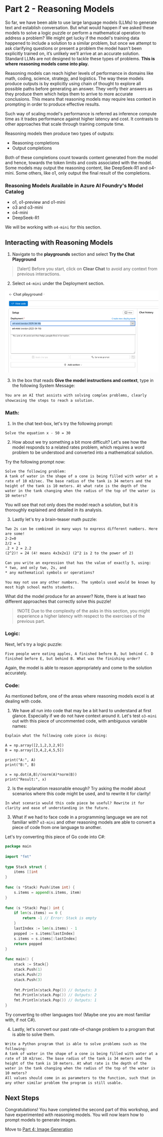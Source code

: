 # Part 2 - Reasoning Models

So far, we have been able to use large language models (LLMs) to generate text and establish conversation. But what would happen if we asked these models to solve a logic puzzle or perform a mathematical operation to address a problem? We might get lucky if the model's training data happened to include a solution to a similar problem, but once we attempt to ask clarifying questions or present a problem the model hasn’t been explicitly trained on, it’s unlikely we’ll arrive at an accurate solution. Standard LLMs are not designed to tackle these types of problems. **This is where reasoning models come into play.**

Reasoning models can reach higher levels of performance in domains like math, coding, science, strategy, and logistics. The way these models produce outputs is by explicitly using chain of thought to explore all possible paths before generating an answer. They verify their answers as they produce them which helps them to arrive to more accurate conclusions. This means that reasoning models may require less context in prompting in order to produce effective results.

Such way of scaling model's performance is referred as inference compute time as it trades performance against higher latency and cost. It contrasts to other approaches that scale through training compute time.

Reasoning models then produce two types of outputs:

- Reasoning completions
- Output completions

Both of these completions count towards content generated from the model and hence, towards the token limits and costs associated with the model. Some models may output the reasoning content, like DeepSeek-R1 and o4-mini. Some others, like o1, only output the final result of the completions.

### Reasoning Models Available in Azure AI Foundry's Model Catalog

- o1, o1-preview and o1-mini
- o3 and o3-mini
- o4-mini
- DeepSeek-R1

We will be working with `o4-mini` for this section.

## Interacting with Reasoning Models

1. Navigate to the  **playgrounds** section and select **Try the Chat Playground**

>[!alert] Before you start, click on **Clear Chat** to avoid any context from previous interactions.


2. Select `o4-mini` under the Deployment section.

![Selecting a reasoning model from deployments](./Images/aifoundry-reasoning-modelselect.png)

3. In the box that reads **Give the model instructions and context**, type in the following System Message:

`You are an AI that assists with solving complex problems, clearly showcasing the steps to reach a solution.`

### **Math**:

1. In the chat text-box, let's try the following prompt:

```
Solve the equation x - 50 = 30
```

2. How about we try something a bit more difficult? Let's see how the model responds to a related rates problem, which requires a word problem to be understood and converted into a mathematical solution. 

Try the following prompt now:

```
Solve the following problem:
A tank of water in the shape of a cone is being filled with water at a rate of 10 m3/sec. The base radius of the tank is 34 meters and the height of the tank is 10 meters. At what rate is the depth of the water in the tank changing when the radius of the top of the water is 10 meters?
```

You will see that not only does the model reach a solution, but it is thoroughly explained and detailed in its analysis. 

3. Lastly let's try a brain-teaser math puzzle:

```
Two 2s can be combined in many ways to express different numbers. Here are some!
2-2=0
2/2 = 1
.2 + 2 = 2.2
(2^2)! = 24 (4! means 4x3x2x1) (2^2 is 2 to the power of 2)

Can you write an expression that has the value of exactly 5, using:
* two, and only two, 2s, and
* any mathematical symbols or operations?

You may not use any other numbers. The symbols used would be known by most high school maths students.
```

What did the model produce for an answer? Note, there is at least two different approaches that correctly solve this puzzle!

> !NOTE
> Due to the complexity of the asks in this section, you might experience a higher latency with respect to the exercises of the previous part. 

### **Logic**:

Next, let's try a logic puzzle:

```
Five people were eating apples, A finished before B, but behind C. D finished before E, but behind B. What was the finishing order?
```

Again, the model is able to reason appropriately and come to the solution accurately. 

### **Code**:

As mentioned before, one of the areas where reasoning models excel is at dealing with code. 

1. We have all run into code that may be a bit hard to understand at first glance. Especially if we do not have context around it. Let's test `o3-mini` out with this piece of uncommented code, with ambiguous variable names:

```
Explain what the following code piece is doing:

A = np.array([2,1,2,3,2,9])
B = np.array([3,4,2,4,5,5])
 
print("A:", A)
print("B:", B)

x = np.dot(A,B)/(norm(A)*norm(B))
print("Result:", x)
```

2. Is the explanation reasonable enough? Try asking the model about scenarios where this code might be used, and to rewrite it for clarity!

```
In what scenario would this code piece be useful? Rewrite it for clarity and ease of understanding in the future.
```

3. What if we had to face code in a programming language we are not familiar with? `o3-mini` and other reasoning models are able to convert a piece of code from one language to another. 

Let's try converting this piece of Go code into C#:

```Go
package main

import "fmt"

type Stack struct {
    items []int
}

func (s *Stack) Push(item int) {
    s.items = append(s.items, item)
}

func (s *Stack) Pop() int {
    if len(s.items) == 0 {
        return -1 // Error: Stack is empty
    }
    lastIndex := len(s.items) - 1
    popped := s.items[lastIndex]
    s.items = s.items[:lastIndex]
    return popped
}

func main() {
    stack := Stack{}
    stack.Push(1)
    stack.Push(2)
    stack.Push(3)
    
    fmt.Println(stack.Pop()) // Outputs: 3
    fmt.Println(stack.Pop()) // Outputs: 2
    fmt.Println(stack.Pop()) // Outputs: 1
}
```

Try converting to other languages too! (Maybe one you are most familiar with, if not C#).

4. Lastly, let's convert our past rate-of-change problem to a program that is able to solve them. 

```
Write a Python program that is able to solve problems such as the following: 
A tank of water in the shape of a cone is being filled with water at a rate of 10 m3/sec. The base radius of the tank is 34 meters and the height of the tank is 10 meters. At what rate is the depth of the water in the tank changing when the radius of the top of the water is 10 meters? 
All values should come in as parameters to the function, such that in any other similar problem the program is still usable.
```

## Next Steps

Congratulations! You have completed the second part of this workshop, and have experimented with reasoning models. You will now learn how to prompt models to generate images.

Move to [Part 4: Image Generation](./04_Image_Generation.md)